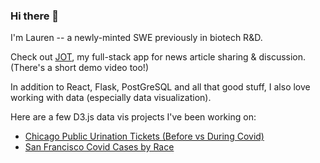 ### Hi there 👋

I'm Lauren -- a newly-minted SWE previously in biotech R&D.

Check out [JOT](https://github.com/li-lauren/JOT), my full-stack app for news article sharing & discussion.  (There's a short demo video too!)

In addition to React, Flask, PostGreSQL and all that good stuff, I also love working with data (especially data visualization).

Here are a few D3.js data vis projects I've been working on:
- [Chicago Public Urination Tickets (Before vs During Covid)](https://github.com/li-lauren/chi_data_vis)
- [San Francisco Covid Cases by Race](https://github.com/li-lauren/sf-cov-cases-data-vis-race)
<!--
**li-lauren/li-lauren** is a ✨ _special_ ✨ repository because its `README.md` (this file) appears on your GitHub profile.

Here are some ideas to get you started:

- 🔭 I’m currently working on ...
- 🌱 I’m currently learning ...
- 👯 I’m looking to collaborate on ...
- 🤔 I’m looking for help with ...
- 💬 Ask me about ...
- 📫 How to reach me: ...
- 😄 Pronouns: ...
- ⚡ Fun fact: ...
-->
